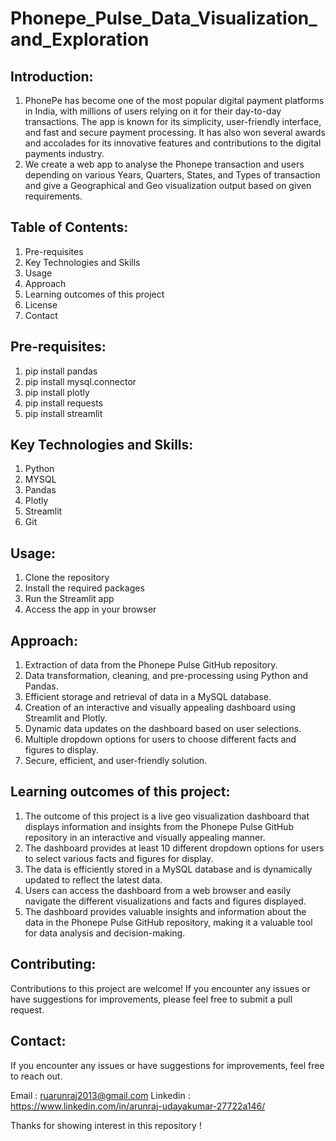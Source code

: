 # Phonepe_Pulse_Data_Visualization_and_Exploration

## Introduction:
1. PhonePe has become one of the most popular digital payment platforms in India, with millions of users relying on it for their day-to-day transactions. The app is known for its simplicity, user-friendly 
   interface, and fast and secure payment processing. It has also won several awards and accolades for its innovative features and contributions to the digital payments industry.
2. We create a web app to analyse the Phonepe transaction and users depending on various Years, Quarters, States, and Types of transaction and give a Geographical and Geo visualization output based on given 
   requirements.

## Table of Contents:
1. Pre-requisites
2. Key Technologies and Skills
3. Usage
4. Approach
5. Learning outcomes of this project
6. License
7. Contact

## Pre-requisites:
1. pip install pandas
2. pip install mysql.connector
3. pip install plotly
4. pip install requests
5. pip install streamlit

## Key Technologies and Skills:
1. Python
2. MYSQL
3. Pandas
4. Plotly
5. Streamlit
6. Git

## Usage:
1. Clone the repository
2. Install the required packages
3. Run the Streamlit app
4. Access the app in your browser

## Approach:
1. Extraction of data from the Phonepe Pulse GitHub repository.
2. Data transformation, cleaning, and pre-processing using Python and Pandas.
3. Efficient storage and retrieval of data in a MySQL database.
4. Creation of an interactive and visually appealing dashboard using Streamlit and Plotly.
5. Dynamic data updates on the dashboard based on user selections.
6. Multiple dropdown options for users to choose different facts and figures to display.
7. Secure, efficient, and user-friendly solution.

## Learning outcomes of this project:
1. The outcome of this project is a live geo visualization dashboard that displays information and insights from the Phonepe Pulse GitHub repository in an interactive and visually appealing manner.
2. The dashboard provides at least 10 different dropdown options for users to select various facts and figures for display.
3. The data is efficiently stored in a MySQL database and is dynamically updated to reflect the latest data.
4. Users can access the dashboard from a web browser and easily navigate the different visualizations and facts and figures displayed.
5. The dashboard provides valuable insights and information about the data in the Phonepe Pulse GitHub repository, making it a valuable tool for data analysis and decision-making.

## Contributing:
Contributions to this project are welcome! If you encounter any issues or have suggestions for improvements, please feel free to submit a pull request.

## Contact:
If you encounter any issues or have suggestions for improvements, feel free to reach out.

Email : [ruarunraj2013@gmail.com](mailto:ruarunraj2013@gmail.com)
Linkedin : https://www.linkedin.com/in/arunraj-udayakumar-27722a146/

Thanks for showing interest in this repository !


